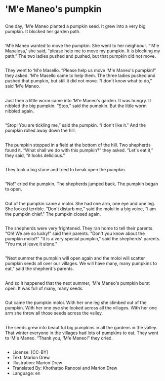 # 'M'e Maneo's pumpkin

##
One day, 'M'e Maneo planted a
pumpkin seed. It grew into a very
big pumpkin. It blocked her garden
path.

##
‘M'e Maneo wanted to move the
pumpkin. She went to her
neighbour. “‘M'e Mapalesa,' she
said, “please help me to move my
pumpkin. It is blocking my path.”
The two ladies pushed and pushed,
but that pumpkin did not move.

##
They went to ‘M'e Masello. “Please
help us move ‘M'e Maneo's
pumpkin!” they asked. ‘M'e Masello
came to help them. The three ladies
pushed and pushed that pumpkin,
but still it did not move. “I don't
know what to do,” said ‘M'e Maneo.

##
Just then a little worm came into
‘M'e Maneo's garden. It was hungry.
It nibbled the big pumpkin. “Stop,”
said the pumpkin. But the little
worm nibbled again.

##
“Stop! You are tickling me,” said the
pumpkin. “I don't like it.” And the
pumpkin rolled away down the hill.

##
The pumpkin stopped in a field at
the bottom of the hill. Two
shepherds found it. “What shall we
do with this pumpkin?” they asked.
“Let's eat it,” they said, “it looks
delicious.”

##
They took a big stone and tried to
break open the pumpkin.

##
“No!” cried the pumpkin. The
shepherds jumped back. The
pumpkin began to open.

##
Out of the pumpkin came a moloi.
She had one arm, one eye and one
leg. She looked terrible. “Don't
disturb me,” said the moloi in a big
voice, “I am the pumpkin chief.”
The pumpkin closed again.

##
The shepherds were very
frightened. They ran home to tell
their parents. "Oh! We are so
lucky!" said their parents. "Don't
you know about the pumpkin
moloi?" "It is a very special
pumpkin," said the shepherds'
parents. "You must leave it alone."

##
"Next summer the pumpkin will open again and the moloi will
scatter pumpkin seeds all over our villages. We will have many,
many pumpkins to eat," said the shepherd's parents.

##
And so it happened that the next
summer, ‘M'e Maneo's pumpkin
burst open. It was full of many,
many seeds.

##
Out came the pumpkin moloi. With
her one leg she climbed out of the
pumpkin. With her one eye she
looked across all the villages. With
her one arm she threw all those
seeds across the valley.

##
The seeds grew into beautiful big
pumpkins in all the gardens in the
valley. That winter everyone in the
villages had lots of pumpkins to eat.
They went to ‘M'e Maneo. “Thank
you, ‘M'e Maneo!” they cried.

##
* License: [CC-BY]
* Text: Marion Drew
* Illustration: Marion Drew
* Translated By: Khothatso Ranoosi and Marion Drew
* Language: en

